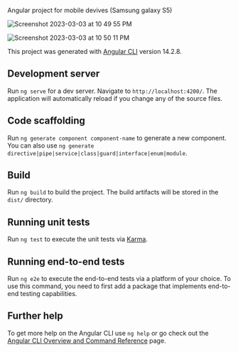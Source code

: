 Angular project for mobile devives (Samsung galaxy S5)

![Screenshot 2023-03-03 at 10 49 55 PM](https://user-images.githubusercontent.com/97963939/222874578-b06108dc-df64-48b2-bdcc-db5c12b73d22.png)

![Screenshot 2023-03-03 at 10 50 11 PM](https://user-images.githubusercontent.com/97963939/222874579-b1113d48-79e5-4ce7-b911-e48eaddd4d85.png)


This project was generated with [Angular CLI](https://github.com/angular/angular-cli) version 14.2.8.

## Development server

Run `ng serve` for a dev server. Navigate to `http://localhost:4200/`. The application will automatically reload if you change any of the source files.

## Code scaffolding

Run `ng generate component component-name` to generate a new component. You can also use `ng generate directive|pipe|service|class|guard|interface|enum|module`.

## Build

Run `ng build` to build the project. The build artifacts will be stored in the `dist/` directory.

## Running unit tests

Run `ng test` to execute the unit tests via [Karma](https://karma-runner.github.io).

## Running end-to-end tests

Run `ng e2e` to execute the end-to-end tests via a platform of your choice. To use this command, you need to first add a package that implements end-to-end testing capabilities.

## Further help

To get more help on the Angular CLI use `ng help` or go check out the [Angular CLI Overview and Command Reference](https://angular.io/cli) page.
